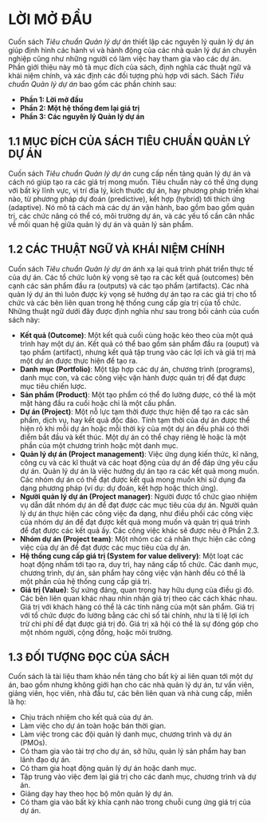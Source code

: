 # LỜI MỞ ĐẦU
Cuốn sách _Tiêu chuẩn Quản lý dự án_ thiết lập các nguyên lý quản lý dự án giúp định hình các hành vi và hành động của các nhà quản lý dự án chuyên nghiệp cũng như những người có làm việc hay tham gia vào các dự án.
Phần giới thiệu này mô tả mục đích của sách, định nghĩa các thuật ngữ và khái niệm chính, và xác định các đối tượng phù hợp với sách.
Sách _Tiêu chuẩn Quản lý dự án_ bao gồm các phần chính sau:
* **Phần 1: Lời mở đầu**
* **Phần 2: Một hệ thống đem lại giá trị**
* **Phần 3: Các nguyên lý Quản lý dự án**

## 1.1 MỤC ĐÍCH CỦA SÁCH TIÊU CHUẨN QUẢN LÝ DỰ ÁN
Cuốn sách _Tiêu chuẩn Quản lý dự án_ cung cấp nền tảng quản lý dự án và cách nó giúp tạo ra các giá trị mong muốn. Tiêu chuẩn này có thể ứng dụng với bất kỳ lĩnh vực, vị trí địa lý, kích thước dự án, hay phương pháp triển khai nào, từ phương pháp dự đoán (predictive), kết hợp (hybrid) tới thích ứng (adaptive). Nó mô tả cách mà các dự án vận hành, bao gồm bao gồm quản trị, các chức năng có thể có, môi trường dự án, và các yếu tố cần cân nhắc về mối quan hệ giữa quản lý dự án và quản lý sản phẩm.
## 1.2 CÁC THUẬT NGỮ VÀ KHÁI NIỆM CHÍNH
Cuốn sách _Tiêu chuẩn Quản lý dự án_ ánh xạ lại quá trình phát triển thực tế của dự án. Các tổ chức luôn kỳ vọng sẽ tạo ra các kết quả (outcomes) bên cạnh các sản phẩm đầu ra (outputs) và các tạo phẩm (artifacts).
Các nhà quản lý dự án thì luôn được kỳ vọng sẽ hướng dự án tạo ra các giá trị cho tổ chức và các bên liên quan trong hệ thống cung cấp gía trị của tổ chức. Những thuật ngữ dưới đây được định nghĩa như sau trong bối cảnh của cuốn sách này:
* **Kết quả (Outcome)**: Một kết quả cuối cùng hoặc kéo theo của một quá trình hay một dự án. Kết quả có thể bao gồm sản phẩm đầu ra (ouput) và tạo phẩm (artifact), nhưng kết quả tập trung vào các lợi ích và giá trị mà một dự án được thực hiện để tạo ra.
* **Danh mục (Portfolio)**: Một tập hợp các dự án, chương trình (programs), danh mục con, và các công việc vận hành được quản trị để đạt được mục tiêu chiến lược.
* **Sản phẩm (Product)**: Một tạo phẩm có thể đo lường được, có thể là một mặt hàng đầu ra cuối hoặc chỉ là một cấu phần.
* **Dự án (Project)**: Một nỗ lực tạm thời được thực hiện để tạo ra các sản phẩm, dịch vụ, hay kết quả độc đáo. Tính tạm thời của dự án được thể hiện rõ khi mỗi dự án hoặc mỗi thời kỳ của một dự án đều phải có thời điểm bắt đầu và kết thúc. Một dự án có thể chạy riêng lẻ hoặc là một phần của một chương trình hoặc một danh mục.
* **Quản lý dự án (Project management)**: Việc ứng dụng kiến thức, kĩ năng, công cụ và các kĩ thuật và các hoạt động của dự án để đáp ứng yêu cầu dự án. Quản lý dự án là việc hướng dự án tạo ra các kết quả mong muốn. Các nhóm dự án có thể đạt được kết quả mong muốn khi sử dụng đa dạng phương pháp (ví dụ: dự đoán, kết hợp hoặc thích ứng).
* **Người quản lý dự án (Project manager)**: Người được tổ chức giao nhiệm vụ dẫn dắt nhóm dự án để đạt được các mục tiêu của dự án. Người quản lý dự án thực hiện các công việc đa dạng, như điều phối các công việc của nhóm dự án để đạt được kết quả mong muốn và quản trị quá trình để đạt được các kết quả ấy. Các công việc khác sẽ được nêu ở Phần 2.3.
* **Nhóm dự án (Project team)**: Một nhóm các cá nhân thực hiện các công việc của dự án để đạt được các mục tiêu của dự án.
* **Hệ thống cung cấp giá trị (System for value delivery)**: Một loạt các hoạt động nhắm tới tạo ra, duy trì, hay nâng cấp tổ chức. Các danh mục, chương trình, dự án, sản phẩm hay công việc vận hành đều có thể là một phần của hệ thống cung cấp giá trị.
* **Giá trị (Value)**: Sự xứng đáng, quan trọng hay hữu dụng của điều gì đó. Các bên liên quan khác nhau nhìn nhận giá trị theo các cách khác nhau. Giá trị với khách hàng có thể là các tính năng của một sản phẩm. Giá trị với tổ chức được đo lường bằng các chỉ số tài chính, như là tỉ lệ lợi ích trừ chi phí để đạt được giá trị đó. Giá trị xã hội có thể là sự đóng góp cho một nhóm người, cộng đồng, hoặc môi trường.
## 1.3 ĐỐI TƯỢNG ĐỌC CỦA SÁCH
Cuốn sách là tài liệu tham khảo nền tảng cho bất kỳ ai liên quan tới một dự án, bao gồm nhưng không giới hạn cho các nhà quản lý dự án, tư vấn viên, giảng viên, học viên, nhà đầu tư, các bên liên quan và nhà cung cấp, miễn là họ:
- Chịu trách nhiệm cho kết quả của dự án.
- Làm việc cho dự án toàn hoặc bán thời gian.
- Làm việc trong các đội quản lý danh mục, chương trình và dự án (PMOs).
- Có tham gia vào tài trợ cho dự án, sở hữu, quản lý sản phẩm hay ban lãnh đạo dự án.
- Có tham gia hoạt động quản lý dự án hoặc danh mục.
- Tập trung vào việc đem lại giá trị cho các danh mục, chương trình và dự án.
- Giảng dạy hay theo học bộ môn quản lý dự án.
- Có tham gia vào bất kỳ khía cạnh nào trong chuỗi cung ứng giá trị của dự án.
